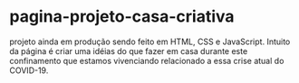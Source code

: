 # pagina-projeto-casa-criativa
projeto ainda em produção sendo feito em HTML, CSS e JavaScript. Intuito da página é criar uma idéias do que fazer em casa durante este confinamento que estamos vivenciando relacionado a essa crise atual do COVID-19.
